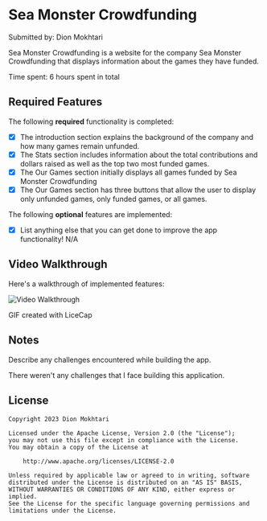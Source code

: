 # Sea Monster Crowdfunding

Submitted by: Dion Mokhtari

Sea Monster Crowdfunding is a website for the company Sea Monster Crowdfunding that displays information about the games they have funded.

Time spent: 6 hours spent in total

## Required Features

The following **required** functionality is completed:

* [X] The introduction section explains the background of the company and how many games remain unfunded.
* [X] The Stats section includes information about the total contributions and dollars raised as well as the top two most funded games.
* [X] The Our Games section initially displays all games funded by Sea Monster Crowdfunding
* [X] The Our Games section has three buttons that allow the user to display only unfunded games, only funded games, or all games.

The following **optional** features are implemented:

* [X] List anything else that you can get done to improve the app functionality!
N/A

## Video Walkthrough

Here's a walkthrough of implemented features:

<img src='https://github.com/Dionmok/WEB102-Prework/blob/main/prework.gif' width='' alt='Video Walkthrough' />


GIF created with LiceCap

## Notes

Describe any challenges encountered while building the app. 

There weren't any challenges that I face building this application.

## License

    Copyright 2023 Dion Mokhtari

    Licensed under the Apache License, Version 2.0 (the "License");
    you may not use this file except in compliance with the License.
    You may obtain a copy of the License at

        http://www.apache.org/licenses/LICENSE-2.0

    Unless required by applicable law or agreed to in writing, software
    distributed under the License is distributed on an "AS IS" BASIS,
    WITHOUT WARRANTIES OR CONDITIONS OF ANY KIND, either express or implied.
    See the License for the specific language governing permissions and
    limitations under the License.
